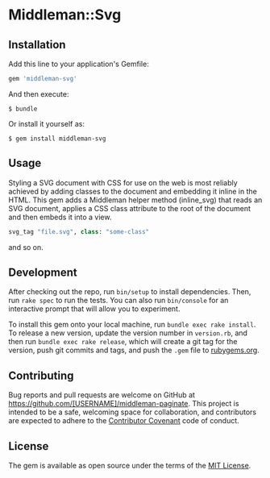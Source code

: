 # Middleman::Svg

## Installation

Add this line to your application's Gemfile:

```ruby
gem 'middleman-svg'
```

And then execute:

    $ bundle

Or install it yourself as:

    $ gem install middleman-svg

## Usage

Styling a SVG document with CSS for use on the web is most reliably achieved by adding classes to the document and embedding it inline in the HTML.
This gem adds a Middleman helper method (inline_svg) that reads an SVG document, applies a CSS class attribute to the root of the document and then embeds it into a view.

```ruby
svg_tag "file.svg", class: "some-class"
```

and so on.

## Development

After checking out the repo, run `bin/setup` to install dependencies. Then, run `rake spec` to run the tests. You can also run `bin/console` for an interactive prompt that will allow you to experiment.

To install this gem onto your local machine, run `bundle exec rake install`. To release a new version, update the version number in `version.rb`, and then run `bundle exec rake release`, which will create a git tag for the version, push git commits and tags, and push the `.gem` file to [rubygems.org](https://rubygems.org).

## Contributing

Bug reports and pull requests are welcome on GitHub at https://github.com/[USERNAME]/middleman-paginate. This project is intended to be a safe, welcoming space for collaboration, and contributors are expected to adhere to the [Contributor Covenant](http://contributor-covenant.org) code of conduct.


## License

The gem is available as open source under the terms of the [MIT License](http://opensource.org/licenses/MIT).

